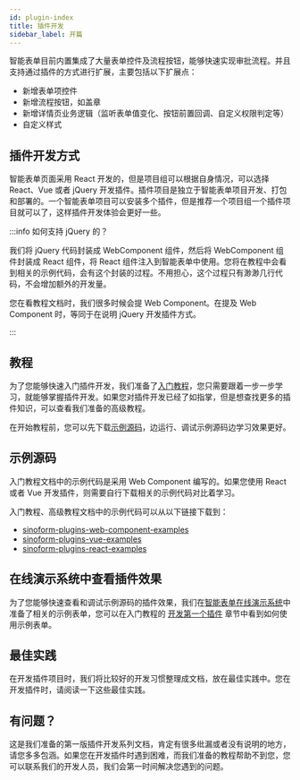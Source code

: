 ```yaml
---
id: plugin-index
title: 插件开发
sidebar_label: 开篇
---
```


智能表单目前内置集成了大量表单控件及流程按钮，能够快速实现审批流程。并且支持通过插件的方式进行扩展，主要包括以下扩展点：

- 新增表单项控件
- 新增流程按钮，如盖章
- 新增详情页业务逻辑（监听表单值变化、按钮前置回调、自定义权限判定等）
- 自定义样式

## 插件开发方式

智能表单页面采用 React 开发的，但是项目组可以根据自身情况，可以选择 React、Vue 或者 jQuery 开发插件。插件项目是独立于智能表单项目开发、打包和部署的。一个智能表单项目可以安装多个插件，但是推荐一个项目组一个插件项目就可以了，这样插件开发体验会更好一些。

:::info 如何支持 jQuery 的？

我们将 jQuery 代码封装成 WebComponent 组件，然后将 WebComponent 组件封装成 React 组件，将 React 组件注入到智能表单中使用。您将在教程中会看到相关的示例代码，会有这个封装的过程。不用担心，这个过程只有渺渺几行代码，不会增加额外的开发量。

您在看教程文档时，我们很多时候会提 Web Component。在提及 Web Component 时，等同于在说明 jQuery 开发插件方式。

:::

## 教程

为了您能够快速入门插件开发，我们准备了[入门教程](http://localhost:3000/intellisense-form-website/docs/guide-setup)，您只需要跟着一步一步学习，就能够掌握插件开发。如果您对插件开发已经了如指掌，但是想查找更多的插件知识，可以查看我们准备的高级教程。

在开始教程前，您可以先下载[示例源码](#示例源码)，边运行、调试示例源码边学习效果更好。

## 示例源码

入门教程文档中的示例代码是采用 Web Component 编写的。如果您使用 React 或者 Vue 开发插件，则需要自行下载相关的示例代码对比着学习。

入门教程、高级教程文档中的示例代码可以从以下链接下载到：

- [sinoform-plugins-web-component-examples](https://gitee.com/sinoui/sinoform-plugins-web-component-examples)
- [sinoform-plugins-vue-examples](https://gitee.com/sinoui/sinoform-plugins-vue-examples)
- [sinoform-plugins-react-examples](https://gitee.com/sinoui/sinoform-plugins-react-examples)

## 在线演示系统中查看插件效果

为了您能够快速查看和调试示例源码的插件效果，我们在[智能表单在线演示系统](http://121.30.232.162:18880/sso/)中准备了相关的示例表单，您可以在入门教程的 [开发第一个插件](./guide-hello.mdx#在智能表单产品中调试插件) 章节中看到如何使用示例表单。

## 最佳实践

在开发插件项目时，我们将比较好的开发习惯整理成文档，放在最佳实践中。您在开发插件时，请阅读一下这些最佳实践。

## 有问题？

这是我们准备的第一版插件开发系列文档，肯定有很多纰漏或者没有说明的地方，请您多多包涵。如果您在开发插件时遇到困难，而我们准备的教程帮助不到您，您可以联系我们的开发人员，我们会第一时间解决您遇到的问题。
